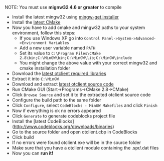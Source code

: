 NOTE: You must use **mignw32 4.6 or greater** to compile

* Install the latest mingw32 using [mingw-get installer](http://sourceforge.net/projects/mingw/files/Automated%20MinGW%20Installer/mingw-get-inst/)
* Install the [latest CMake](http://www.cmake.org/cmake/resources/software.html)
* Now you have to add cmake and mingw32 paths to your system environment, follow this steps:
   * If you use Windows XP go into `Control Panel->System->Advanced->Environment Variables`
   * Add a new user variable named `PATH`
   * Set its value to `C:\Program Files\CMake 2.8\bin;C:\MinGW\bin;C:\MinGW\lib;C:\MinGW\include`
   * You might change the above value with your correct mingw32 and cmake installation folder
* Download the [latest otclient required libraries](http://cloud.github.com/downloads/edubart/otclient/otclient-libs_mingw32.zip)
* Extract it into `C:\MinGW`
* Download and extract [latest otclient source code](https://github.com/edubart/otclient/zipball/master)
* Run CMake GUI (Start->Programs->CMake 2.8->CMake)
* Click `Browse Source` and set it to the extracted otclient source code
* Configure the build path to the same folder
* Click `Configure`, select `CodeBlocks - MinGW Makefiles` and click `Finish`
* Now if everything is ok no errors appeared
* Click `Generate` to generate codeblocks project file
* Install the [latest CodeBlocks] (http://www.codeblocks.org/downloads/binaries)
* Go to the source folder and open otclient.cbp in CodeBlocks
* Click build
* If no errors were found otclient.exe will be in the source folder
* Make sure that you have a otclient module containing the .spr/.dat files
* Now you can **run it!**